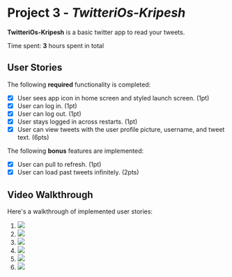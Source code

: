 # Project 3 - *TwitteriOs-Kripesh*

**TwitteriOs-Kripesh** is a basic twitter app to read your tweets.

Time spent: **3** hours spent in total

## User Stories

The following **required** functionality is completed:

- [x] User sees app icon in home screen and styled launch screen. (1pt)
- [x] User can log in. (1pt)
- [x] User can log out. (1pt)
- [x] User stays logged in across restarts. (1pt)
- [x] User can view tweets with the user profile picture, username, and tweet text. (6pts)

The following **bonus** features are implemented:

- [x] User can pull to refresh. (1pt)
- [x] User can load past tweets infinitely. (2pts)

## Video Walkthrough

Here's a walkthrough of implemented user stories:

1. ![](https://i.imgur.com/TbeSg3t.gif)
2. ![](https://i.imgur.com/IS9W5rq.gif)
3. ![](https://i.imgur.com/kstGmGR.gif)
4. ![](https://i.imgur.com/HpxZLLK.gif)
5. ![](https://i.imgur.com/ZDe0Um7.gif)
6. ![](https://i.imgur.com/B4vBdbi.gif)

